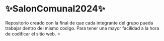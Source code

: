 # ✨SalonComunal2024✨
Repositorio creado con la final de que cada integrante del grupo pueda trabajar dentro del mismo codigo.
Para tener una mayor facilidad a la hora de codificar el sitio web.
⭐
